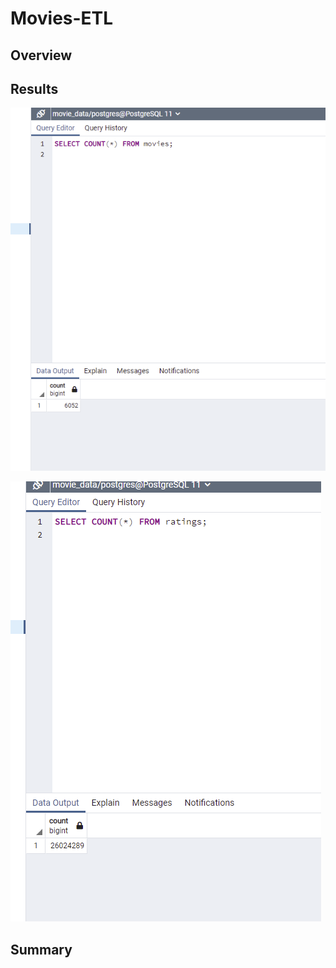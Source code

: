 # Movies-ETL




## Overview


## Results


 ![employee_titles](/Resources/movies_query.PNG)
  
  
 ![employee_titles](/Resources/ratings_query.PNG)



## Summary
